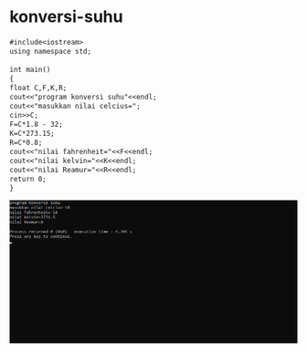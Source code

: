 # konversi-suhu


    #include<iostream>
    using namespace std;

    int main()
    {
    float C,F,K,R;
    cout<<"program konversi suhu"<<endl;
    cout<<"masukkan nilai celcius=";
    cin>>C;
    F=C*1.8 - 32;
    K=C*273.15;
    R=C*0.8;
    cout<<"nilai fahrenheit="<<F<<endl;
    cout<<"nilai kelvin="<<K<<endl;
    cout<<"nilai Reamur="<<R<<endl;
    return 0;
    }
    
    
![img](https://raw.githubusercontent.com/VIKTORKEVIN/konversi-suhu/master/konversi%20suhu.png)
